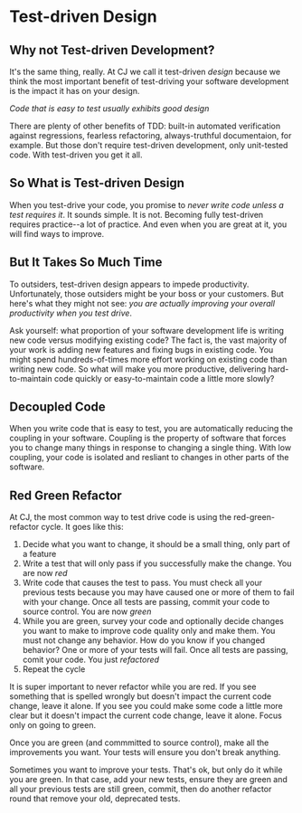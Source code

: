 # Test-driven Design

## Why not Test-driven Development?

It's the same thing, really. At CJ we call it
test-driven _design_ because we think the most important
benefit of test-driving your software development is the
impact it has on your design.

_Code that is easy to test usually exhibits good design_

There are plenty of other benefits of TDD: built-in automated
verification against regressions, fearless refactoring,
always-truthful documentaion, for example. But those don't
require test-driven development, only unit-tested code.
With test-driven you get it all.

## So What is Test-driven Design

When you test-drive your code, you promise to _never write
code unless a test requires it_. It sounds simple. It is
not. Becoming fully test-driven requires practice--a lot
of practice. And even when you are great at it, you will
find ways to improve.

## But It Takes So Much Time

To outsiders, test-driven design appears to impede productivity.
Unfortunately, those outsiders might be your boss or
your customers. But here's what they might not see: _you are
actually improving your overall productivity when you
test drive_.

Ask yourself: what proportion of your software development life
is writing new code versus modifying existing code? The fact
is, the vast majority of your work is adding new features and
fixing bugs in existing code. You might spend hundreds-of-times
more effort working on existing code than writing new code. So
what will make you more productive, delivering hard-to-maintain
code quickly or easy-to-maintain code a little more slowly?

## Decoupled Code

When you write code that is easy to test, you are automatically
reducing the coupling in your software. Coupling is the property
of software that forces you to change many things in response to
changing a single thing. With low coupling, your code is isolated
and resliant to changes in other parts of the software.

## Red Green Refactor

At CJ, the most common way to test drive code is using the
red-green-refactor cycle. It goes like this:

1. Decide what you want to change, it should be a small thing, only
part of a feature
1. Write a test that will only pass if you successfully make the change.
You are now _red_
1. Write code that causes the test to pass. You must check all your
previous tests because you may have caused one or more of them to fail
with your change. Once all tests are passing, commit your code to
source control. You are now _green_
1. While you are green, survey your code and optionally decide changes you want
to make to improve code quality only and make them. You must not
change any behavior. How do you know if you changed behavior? One or
more of your tests will fail. Once all tests are passing, comit your
code. You just _refactored_
1. Repeat the cycle

It is super important to never refactor while you are red. If you see
something that is spelled wrongly but doesn't impact the current code
change, leave it alone. If you see you could make some code a little more
clear but it doesn't impact the current code change, leave it alone. Focus
only on going to green.

Once you are green (and commmitted to source control), make all the
improvements you want. Your tests will ensure you don't break anything.

Sometimes you want to improve your tests. That's ok, but only do it
while you are green. In that case, add your new tests, ensure they are
green and all your previous tests are still green, commit, then do another
refactor round that remove your old, deprecated tests.







